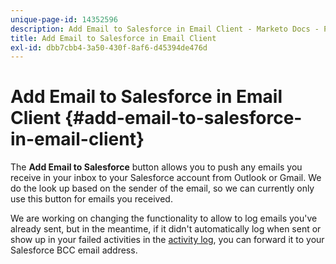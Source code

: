 ```yaml
---
unique-page-id: 14352596
description: Add Email to Salesforce in Email Client - Marketo Docs - Product Documentation
title: Add Email to Salesforce in Email Client
exl-id: dbb7cbb4-3a50-430f-8af6-d45394de476d
---
```

# Add Email to Salesforce in Email Client {#add-email-to-salesforce-in-email-client}

The **Add Email to Salesforce** button allows you to push any emails you receive in your inbox to your Salesforce account from Outlook or Gmail. We do the look up based on the sender of the email, so we can currently only use this button for emails you received.

We are working on changing the functionality to allow to log emails you've already sent, but in the meantime, if it didn't automatically log when sent or show up in your failed activities in the [activity log](https://toutapp.com/), you can forward it to your Salesforce BCC email address.
